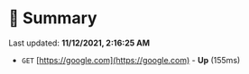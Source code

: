 # 📖 Summary
Last updated: **11/12/2021, 2:16:25 AM**

- `GET` [https://google.com](https://google.com) - **Up** (155ms)
